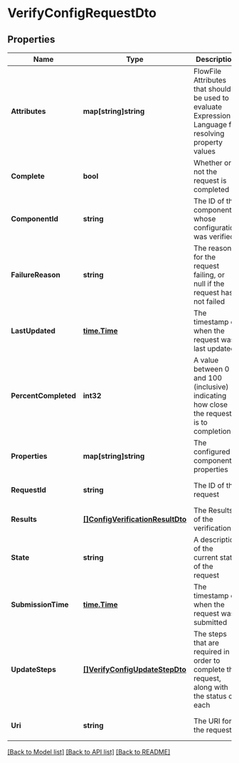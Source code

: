 # VerifyConfigRequestDto

## Properties
Name | Type | Description | Notes
------------ | ------------- | ------------- | -------------
**Attributes** | **map[string]string** | FlowFile Attributes that should be used to evaluate Expression Language for resolving property values | [optional] [default to null]
**Complete** | **bool** | Whether or not the request is completed | [optional] [default to null]
**ComponentId** | **string** | The ID of the component whose configuration was verified | [optional] [default to null]
**FailureReason** | **string** | The reason for the request failing, or null if the request has not failed | [optional] [default to null]
**LastUpdated** | [**time.Time**](time.Time.md) | The timestamp of when the request was last updated | [optional] [default to null]
**PercentCompleted** | **int32** | A value between 0 and 100 (inclusive) indicating how close the request is to completion | [optional] [default to null]
**Properties** | **map[string]string** | The configured component properties | [optional] [default to null]
**RequestId** | **string** | The ID of the request | [optional] [default to null]
**Results** | [**[]ConfigVerificationResultDto**](ConfigVerificationResultDTO.md) | The Results of the verification | [optional] [default to null]
**State** | **string** | A description of the current state of the request | [optional] [default to null]
**SubmissionTime** | [**time.Time**](time.Time.md) | The timestamp of when the request was submitted | [optional] [default to null]
**UpdateSteps** | [**[]VerifyConfigUpdateStepDto**](VerifyConfigUpdateStepDTO.md) | The steps that are required in order to complete the request, along with the status of each | [optional] [default to null]
**Uri** | **string** | The URI for the request | [optional] [default to null]

[[Back to Model list]](../README.md#documentation-for-models) [[Back to API list]](../README.md#documentation-for-api-endpoints) [[Back to README]](../README.md)

